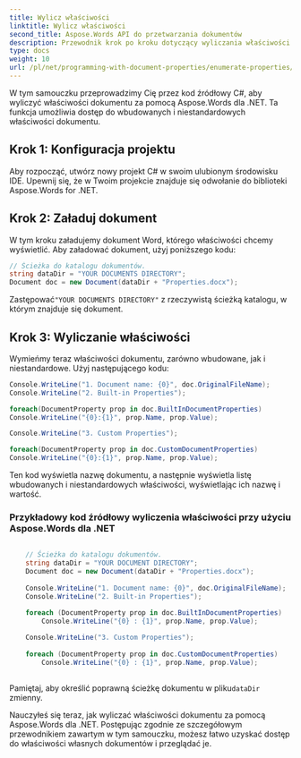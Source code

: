 ```yaml
---
title: Wylicz właściwości
linktitle: Wylicz właściwości
second_title: Aspose.Words API do przetwarzania dokumentów
description: Przewodnik krok po kroku dotyczący wyliczania właściwości dokumentu za pomocą Aspose.Words dla .NET.
type: docs
weight: 10
url: /pl/net/programming-with-document-properties/enumerate-properties/
---
```


W tym samouczku przeprowadzimy Cię przez kod źródłowy C#, aby wyliczyć właściwości dokumentu za pomocą Aspose.Words dla .NET. Ta funkcja umożliwia dostęp do wbudowanych i niestandardowych właściwości dokumentu.

## Krok 1: Konfiguracja projektu

Aby rozpocząć, utwórz nowy projekt C# w swoim ulubionym środowisku IDE. Upewnij się, że w Twoim projekcie znajduje się odwołanie do biblioteki Aspose.Words for .NET.

## Krok 2: Załaduj dokument

W tym kroku załadujemy dokument Word, którego właściwości chcemy wyświetlić. Aby załadować dokument, użyj poniższego kodu:

```csharp
// Ścieżka do katalogu dokumentów.
string dataDir = "YOUR DOCUMENTS DIRECTORY";
Document doc = new Document(dataDir + "Properties.docx");
```

 Zastępować`"YOUR DOCUMENTS DIRECTORY"` z rzeczywistą ścieżką katalogu, w którym znajduje się dokument.

## Krok 3: Wyliczanie właściwości

Wymieńmy teraz właściwości dokumentu, zarówno wbudowane, jak i niestandardowe. Użyj następującego kodu:

```csharp
Console.WriteLine("1. Document name: {0}", doc.OriginalFileName);
Console.WriteLine("2. Built-in Properties");

foreach(DocumentProperty prop in doc.BuiltInDocumentProperties)
Console.WriteLine("{0}:{1}", prop.Name, prop.Value);

Console.WriteLine("3. Custom Properties");

foreach(DocumentProperty prop in doc.CustomDocumentProperties)
Console.WriteLine("{0}:{1}", prop.Name, prop.Value);
```

Ten kod wyświetla nazwę dokumentu, a następnie wyświetla listę wbudowanych i niestandardowych właściwości, wyświetlając ich nazwę i wartość.

### Przykładowy kod źródłowy wyliczenia właściwości przy użyciu Aspose.Words dla .NET

```csharp

	// Ścieżka do katalogu dokumentów.
	string dataDir = "YOUR DOCUMENT DIRECTORY";
	Document doc = new Document(dataDir + "Properties.docx");
	
	Console.WriteLine("1. Document name: {0}", doc.OriginalFileName);
	Console.WriteLine("2. Built-in Properties");
	
	foreach (DocumentProperty prop in doc.BuiltInDocumentProperties)
		Console.WriteLine("{0} : {1}", prop.Name, prop.Value);

	Console.WriteLine("3. Custom Properties");
	
	foreach (DocumentProperty prop in doc.CustomDocumentProperties)
		Console.WriteLine("{0} : {1}", prop.Name, prop.Value);
		
```

 Pamiętaj, aby określić poprawną ścieżkę dokumentu w pliku`dataDir` zmienny.

Nauczyłeś się teraz, jak wyliczać właściwości dokumentu za pomocą Aspose.Words dla .NET. Postępując zgodnie ze szczegółowym przewodnikiem zawartym w tym samouczku, możesz łatwo uzyskać dostęp do właściwości własnych dokumentów i przeglądać je.

